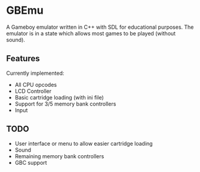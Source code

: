 # GBEmu
A Gameboy emulator written in C++ with SDL for educational purposes. The emulator is in a state which allows most games to be played (without sound).

## Features
Currently implemented:
 - All CPU opcodes
 - LCD Controller
 - Basic cartridge loading (with ini file)
 - Support for 3/5 memory bank controllers
 - Input
 
## TODO
 - User interface or menu to allow easier cartridge loading
 - Sound
 - Remaining memory bank controllers
 - GBC support
